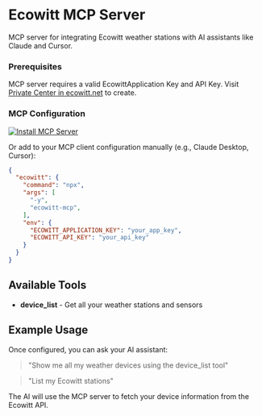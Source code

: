 # Ecowitt MCP Server

MCP server for integrating Ecowitt weather stations with AI assistants like Claude and Cursor.

### Prerequisites

MCP server requires a valid EcowittApplication Key and API Key. Visit [Private Center in ecowitt.net](https://www.ecowitt.net/home/user) to create.

### MCP Configuration

[![Install MCP Server](https://cursor.com/deeplink/mcp-install-light.svg)](cursor://anysphere.cursor-deeplink/mcp/install?name=ecowitt&config=eyJjb21tYW5kIjoibnB4IC15IGVjb3dpdHQtbWNwIiwiZW52Ijp7IkVDT1dJVFRfQVBQTElDQVRJT05fS0VZIjoieW91cl9hcHBfa2V5IiwiRUNPV0lUVF9BUElfS0VZIjoieW91cl9hcGlfa2V5In19)

Or add to your MCP client configuration manually (e.g., Claude Desktop, Cursor):

```json
{
  "ecowitt": {
    "command": "npx",
    "args": [
      "-y",
      "ecowitt-mcp",
    ],
    "env": {
      "ECOWITT_APPLICATION_KEY": "your_app_key",
      "ECOWITT_API_KEY": "your_api_key"
    }
  }
}
```

## Available Tools

- **device_list** - Get all your weather stations and sensors

## Example Usage

Once configured, you can ask your AI assistant:

> "Show me all my weather devices using the device_list tool"

> "List my Ecowitt stations"

The AI will use the MCP server to fetch your device information from the Ecowitt API.

